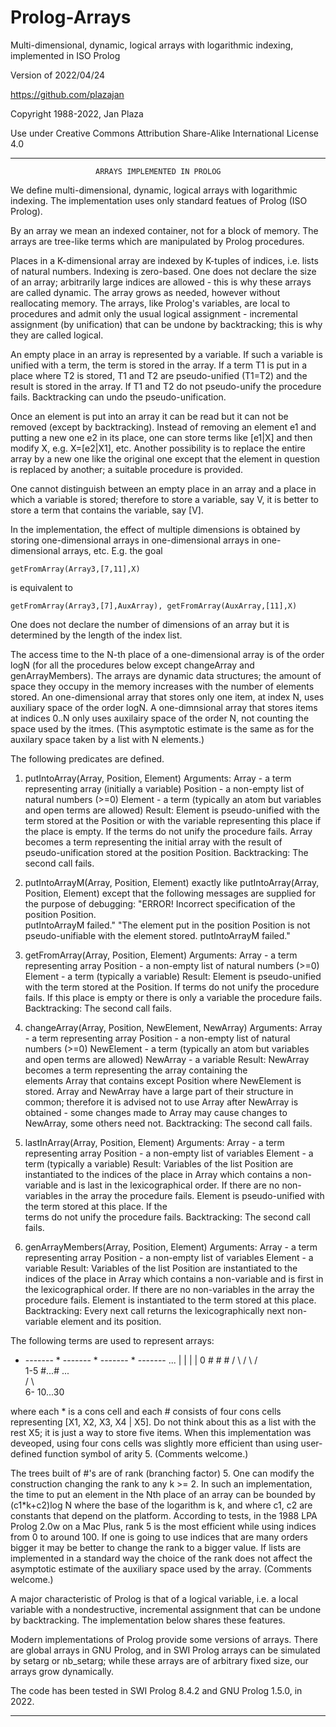 # Prolog-Arrays

Multi-dimensional, dynamic, logical arrays with logarithmic indexing, implemented in ISO Prolog

Version of 2022/04/24

https://github.com/plazajan
                    
Copyright 1988-2022, Jan Plaza

Use under Creative Commons Attribution Share-Alike International License 4.0

-----------------------------------------------------------------------------

                       ARRAYS IMPLEMENTED IN PROLOG
              

We define multi-dimensional, dynamic, logical arrays with logarithmic 
indexing. The implementation uses only standard featues of Prolog (ISO Prolog).

By an array we mean an indexed container, not for a block of memory.
The arrays are tree-like terms which are manipulated by Prolog procedures.

Places in a K-dimensional array are indexed by K-tuples of indices,
i.e. lists of natural numbers. Indexing is zero-based.
One does not declare the size of an array; arbitrarily large indices
are allowed - this is why these arrays are called dynamic. 
The array grows as needed, however without reallocating memory. 
The arrays, like Prolog's variables, are local to procedures and admit only 
the usual logical assignment - incremental assignment (by unification) 
that can be undone by backtracking; this is why they are called logical. 
   
An empty place in an array is represented by a variable. If such a
variable is unified with a term, the term is stored in the array. 
If a term T1 is put in a place where T2 is stored, T1 and T2 are
pseudo-unified (T1=T2) and the result is stored in the array. 
If T1 and T2 do not pseudo-unify the procedure fails. 
Backtracking can undo the pseudo-unification. 

Once an element is put into an array it can be read but it can not be
removed (except by backtracking). Instead of removing an
element e1 and putting a new one e2 in its place, one can store terms like
[e1|X] and then modify X, e.g. X=[e2|X1], etc. Another
possibility is to replace the entire array by a new one like
the original one except that the element in question is replaced by another;
a suitable procedure is provided. 
   
One cannot distinguish between an empty place in an array and a
place in which a variable is stored; therefore to store a variable, say V,
it is better to store a term that contains the variable, say [V]. 

In the implementation, the effect of multiple dimensions is obtained by
storing one-dimensional arrays in one-dimensional arrays in
one-dimensional arrays, etc. E.g. the goal 
 
    getFromArray(Array3,[7,11],X) 

is equivalent to 

    getFromArray(Array3,[7],AuxArray), getFromArray(AuxArray,[11],X)
    
One does not declare the number of dimensions of an array but it is
determined by the length of the index list. 
   
The access time to the N-th place of a one-dimensional array is of the order
logN (for all the procedures below except changeArray and genArrayMembers). 
The arrays are dynamic data structures; the amount of space they occupy 
in the memory increases with the number of elements stored.
An one-dimensional array that stores only one item, at index N, 
uses auxiliary space of the order logN. 
A one-dimnsional array that stores items at indices 0..N only
uses auxilairy space of the order N, not counting the space used by the itmes. 
(This asymptotic estimate is the same as for the auxilary space
taken by a list with N elements.)

The following predicates are defined.

1. putIntoArray(Array, Position, Element)
   Arguments: 
      Array - a term representing array (initially a variable)
      Position - a non-empty list of natural numbers (>=0)
      Element - a term (typically an atom but variables and open terms are 
                allowed)
   Result:
      Element is pseudo-unified with the term stored at the Position or
      with the variable representing this place if the place is empty. If
      the terms do not unify the procedure fails.
      Array becomes a term representing the initial array with the result of   
      pseudo-unification stored at the position Position.
   Backtracking:
      The second call fails.

2. putIntoArrayM(Array, Position, Element)
   exactly like putIntoArray(Array, Position, Element) except that the
   following messages are supplied for the purpose of debugging: 
   "ERROR! Incorrect specification of the position Position.   
    putIntoArrayM failed." 
   "The element put in the position Position is not    
    pseudo-unifiable with the element stored. 
    putIntoArrayM failed."

3. getFromArray(Array, Position, Element)
   Arguments: 
      Array - a term representing array 
      Position - a non-empty list of natural numbers (>=0)
      Element - a term (typically a variable)
   Result:
      Element is pseudo-unified with the term stored at the Position. If 
      terms do not unify the procedure fails. If this place is empty or there 
      is only a variable the procedure fails.
   Backtracking:
      The second call fails.

4. changeArray(Array, Position, NewElement, NewArray)
   Arguments: 
      Array - a term representing array
      Position - a non-empty list of natural numbers (>=0)
      NewElement - a term (typically an atom but variables and open terms are
                allowed)
   NewArray - a variable
   Result:
      NewArray becomes a term representing the array containing the            
      elements Array that contains except Position where NewElement is 
      stored. Array and NewArray have a large part of their structure in 
      common; therefore it is advised not to use Array after NewArray is 
      obtained - some changes made to Array may cause changes to
      NewArray, some others need not.
   Backtracking:
      The second call fails.

5. lastInArray(Array, Position, Element)
   Arguments: 
      Array - a term representing array 
      Position - a non-empty list of variables
      Element - a term (typically a variable)
   Result:
      Variables of the list Position are instantiated to the indices of the 
      place in Array which contains a non-variable and is last in the 
      lexicographical order. If there are no non-variables in the array the 
      procedure fails.
      Element is pseudo-unified with the term stored at this place. If the      
      terms do not unify the procedure fails.
   Backtracking:
      The second call fails.

6. genArrayMembers(Array, Position, Element)
   Arguments: 
      Array - a term representing array 
      Position - a non-empty list of variables
      Element - a variable
   Result:
      Variables of the list Position are instantiated to the indices of the 
      place in Array which contains a non-variable and is first in the 
      lexicographical order. If there are no non-variables in the array 
      the procedure fails.
   Element is instantiated to the term stored at this place.
   Backtracking:
   Every next call returns the lexicographically next non-variable element 
      and its position.


The following terms are used to represent arrays:
   
* ------- * ------- * ------- * ------- ...
|         |         |         |
0         #         #         #
         / \       / \       / \
         1-5      #...#      ...  
                 / \   \
                6- 10...30

where each * is a cons cell and each # consists of four cons cells
representing [X1, X2, X3, X4 | X5]. Do not think about this as a list 
with the rest X5; it is just a way to store five items. 
When this implementation was deveoped, using four cons cells 
was slightly more efficient than using user-defined function symbol of
arity 5. (Comments welcome.)

The trees built of #'s are of rank (branching factor) 5. One can modify the
construction changing the rank to any k >= 2. In such an implementation,
the time to put an element in the Nth place of an array can be bounded
by (c1*k+c2)log N where the base of the logarithm is k, and where c1, c2
are constants that depend on the platform. 
According to tests, in the 1988 LPA Prolog 2.0w on a Mac Plus, rank 5 is 
the most efficient while using indices from 0 to around 100. If one is going
to use indices that are many orders bigger it may be better to change the
rank to a bigger value. If lists are implemented in a standard way 
the choice of the rank does not affect the asymptotic estimate of the 
auxiliary space used by the array. (Comments welcome.)

A major characteristic of Prolog is that of a logical variable, i.e. a
local variable with a nondestructive, incremental assignment that can be
undone by backtracking. The implementation below shares these features.
 
Modern implementations of Prolog provide some versions of arrays. 
There are global arrays in GNU Prolog, and in SWI Prolog arrays 
can be simulated by setarg or nb_setarg; while these arrays are 
of arbitrary fixed size, our arrays grow dynamically.

The code has been tested in SWI Prolog 8.4.2 and GNU Prolog 1.5.0, in 2022.

-----------------------------------------------------------------------------
